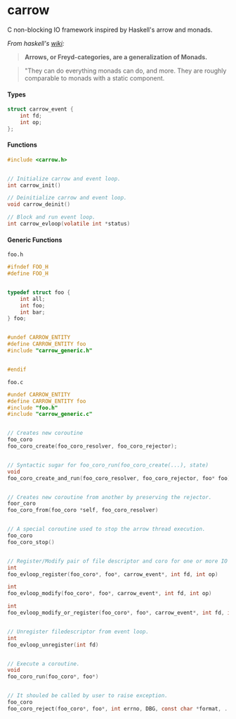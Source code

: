 # carrow

C non-blocking IO framework inspired by Haskell's arrow and monads.

*From haskell's [wiki](https://wiki.haskell.org/Arrow):*
> **Arrows, or Freyd-categories, are a generalization of Monads.**

> "They can do everything monads can do, and more. They are roughly 
> comparable to monads with a static component.


#### Types

```C
struct carrow_event {
    int fd;
    int op;
};
```


#### Functions

```C
#include <carrow.h>


// Initialize carrow and event loop.
int carrow_init()

// Deinitialize carrow and event loop.
void carrow_deinit()

// Block and run event loop.
int carrow_evloop(volatile int *status)
```


#### Generic Functions

`foo.h`

```C
#ifndef FOO_H
#define FOO_H


typedef struct foo {
    int all;
    int foo;
    int bar;
} foo;


#undef CARROW_ENTITY
#define CARROW_ENTITY foo
#include "carrow_generic.h"


#endif
```


`foo.c`

```C
#undef CARROW_ENTITY
#define CARROW_ENTITY foo
#include "foo.h"
#include "carrow_generic.c"


// Creates new coroutine
foo_coro 
foo_coro_create(foo_coro_resolver, foo_coro_rejector); 


// Syntactic sugar for foo_coro_run(foo_coro_create(...), state)
void 
foo_coro_create_and_run(foo_coro_resolver, foo_coro_rejector, foo* foo);


// Creates new coroutine from another by preserving the rejector.
foor_coro 
foo_coro_from(foo_coro *self, foo_coro_resolver)


// A special coroutine used to stop the arrow thread execution.
foo_coro 
foo_coro_stop()


// Register/Modify pair of file descriptor and coro for one or more IO events.
int 
foo_evloop_register(foo_coro*, foo*, carrow_event*, int fd, int op)

int 
foo_evloop_modify(foo_coro*, foo*, carrow_event*, int fd, int op)

int 
foo_evloop_modify_or_register(foo_coro*, foo*, carrow_event*, int fd, int op)


// Unregister filedescriptor from event loop.
int 
foo_evloop_unregister(int fd)


// Execute a coroutine.
void 
foo_coro_run(foo_coro*, foo*)


// It shouled be called by user to raise exception.
foo_coro 
foo_coro_reject(foo_coro*, foo*, int errno, DBG, const char *format, ...)
```

